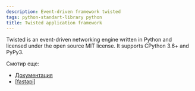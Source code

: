 ```yaml
---
description: Event-driven framework twisted
tags: python-standart-library python
title: Twisted application framework
---
```

Twisted is an event-driven networking engine written in Python and licensed under the open source ​MIT license. It supports CPython 3.6+ and PyPy3.

Смотир еще:

- [Документация](https://twistedmatrix.com/trac/)
- [[fastapi]]

[//begin]: # "Autogenerated link references for markdown compatibility"
[fastapi]: fastapi "Fastapi"
[//end]: # "Autogenerated link references"
